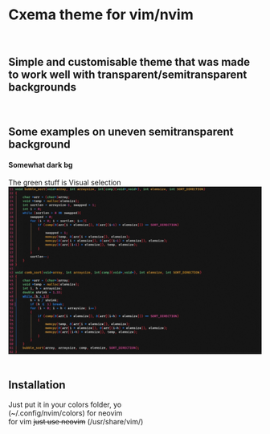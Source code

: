
# Cxema theme for vim/nvim
<br>

## Simple and customisable theme that was made to work well with transparent/semitransparent backgrounds 
<br> 

## Some examples on uneven semitransparent background
  
#### Somewhat dark bg
The green stuff is Visual selection
<br>
![Somewhat dark bg](https://github.com/EufMuun/shitdump/blob/main/term.jpg?raw=true)
<br>
<br>
## Installation
  
Just put it in your colors folder, yo <br>
(~/.config/nvim/colors) for neovim <br>
for vim <s>just use neovim</s>  (/usr/share/vim/)
 
